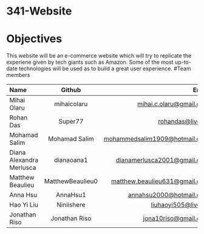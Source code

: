 # 341-Website

# Objectives
This website will be an e-commerce website which will try to replicate the experiene given by tech giants such as Amazon. Some of the most up-to-date technologies will be used as to build a great user experience. 
#Team members

|     Name      |    Github     |          Email|
| :------------- | :-------------: | -------------: |
| Mihai Olaru   | mihaicolaru | mihai.c.olaru@gmail.com              |
| Rohan Das     | Super77  |  rohandas@live.ca             |
| Mohamad Salim | Mohamad Salim  |     mohammedsalim1909@hotmail.com       |
| Diana Alexandra Merlusca| dianaoana1  |    dianamerlusca2001@gmail.com              |
| Matthew Beaulieu | MatthewBeaulieu0  |  matthew.beaulieu631@gmail.com             |
| Anna Hsu | AnnaHsu1  |        annahsu2000@hotmail.com       |
| Hao Yi Liu | Niniishere  |     liuhaoyi505@live.cn          |
| Jonathan Riso | Jonathan Riso  |      jona10riso@gmail.com         |


